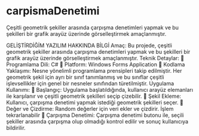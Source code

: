 # carpismaDenetimi
Çeşitli geometrik şekiller arasında çarpışma denetimleri yapmak ve bu şekilleri bir grafik arayüz üzerinde görselleştirmek amaçlanmıştır.

GELİŞTİRDİĞİM YAZILIM HAKKINDA BİLGİ
 Amaç:
 Bu projede, çeşitli geometrik şekiller arasında çarpışma denetimleri yapmak ve bu 
şekilleri bir grafik arayüz üzerinde görselleştirmek amaçlanmıştır.
 Teknik Detaylar:
  Programlama Dili: C#
  Platform: Windows Forms Application
  Kodlama Yaklaşımı:  Nesne yönelimli programlama prensipleri takip edilmiştir. Her 
geometrik şekil için ayrı bir sınıf tanımlanmış ve bu sınıflar çeşitli işlevsellikler için 
genel bir nesneler sınıfından türetilmiştir.
 Uygulama Kullanımı:
  Başlangıç: Uygulama başlatıldığında, kullanıcı arayüz elemanları ile karşılanır ve 
çeşitli geometrik şekilleri seçip çizebilir.
  Şekil Ekleme: Kullanıcı, çarpışma denetimi yapmak istediği geometrik şekilleri 
seçer.
  Değer ve Çizdirme: Random değerler için veri ekler ve çizdirir. İşlem tekrarlanabilir
  Çarpışma Denetimi: Çarpışma denetimi butonu ile, seçili şekiller arasında 
çarpışma olup olmadığı kontrol edilir ve sonuç kullanıcıya bildirilir.

